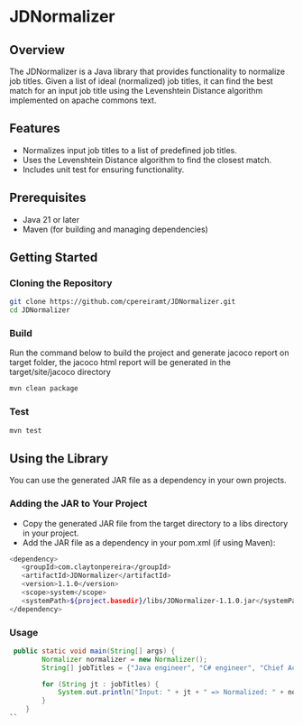 # JDNormalizer

## Overview

The JDNormalizer is a Java library that provides functionality to normalize job titles. Given a list of ideal (normalized) job titles, it can find the best match for an input job title using the Levenshtein Distance algorithm implemented on apache commons text.

## Features

- Normalizes input job titles to a list of predefined job titles.
- Uses the Levenshtein Distance algorithm to find the closest match.
- Includes unit test for ensuring functionality.

## Prerequisites

- Java 21 or later
- Maven (for building and managing dependencies)

## Getting Started

### Cloning the Repository

```bash
git clone https://github.com/cpereiramt/JDNormalizer.git
cd JDNormalizer
```

### Build
Run the command below to build the project and generate jacoco report on target folder, the jacoco html report will be generated in the target/site/jacoco directory

```bash
mvn clean package
```

### Test

```bash
mvn test
```

## Using the Library
You can use the generated JAR file as a dependency in your own projects.

### Adding the JAR to Your Project
* Copy the generated JAR file from the target directory to a libs directory in your project. 
* Add the JAR file as a dependency in your pom.xml (if using Maven):

 ```bash
<dependency>
    <groupId>com.claytonpereira</groupId>
    <artifactId>JDNormalizer</artifactId>
    <version>1.1.0</version>
    <scope>system</scope>
    <systemPath>${project.basedir}/libs/JDNormalizer-1.1.0.jar</systemPath>
</dependency>
 ```
### Usage

```java
 public static void main(String[] args) {
        Normalizer normalizer = new Normalizer();
        String[] jobTitles = {"Java engineer", "C# engineer", "Chief Accountant"};

        for (String jt : jobTitles) {
            System.out.println("Input: " + jt + " => Normalized: " + normalizer.normalize(jt));
        }
    }
``

